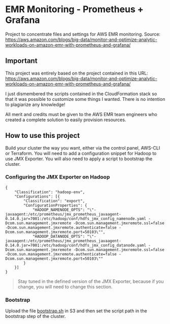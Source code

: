 # EMR Monitoring - Prometheus + Grafana
Project to concentrate files and settings for AWS EMR monitoring. Source: https://aws.amazon.com/blogs/big-data/monitor-and-optimize-analytic-workloads-on-amazon-emr-with-prometheus-and-grafana/

## Important

This project was entirely based on the project contained in this URL: https://aws.amazon.com/blogs/big-data/monitor-and-optimize-analytic-workloads-on-amazon-emr-with-prometheus-and-grafana/

I just dismembered the scripts contained in the CloudFormation stack so that it was possible to customize some things I wanted. There is no intention to plagiarize any knowledge!

All merit and credits must be given to the AWS EMR team engineers who created a complete solution to easily provision resources.


## How to use this project

Build your cluster the way you want, either via the control panel, AWS-CLI or Terraform. You will need to add a configuration snippet for Hadoop to use JMX Exporter. You will also need to apply a script to bootstrap the cluster.

### Configuring the JMX Exporter on Hadoop
```
{
    "Classification": "hadoop-env",
    "Configurations": [{
        "Classification": "export",
        "ConfigurationProperties": {
            "HADOOP_NAMENODE_OPTS": "\"-javaagent:/etc/prometheus/jmx_prometheus_javaagent-0.14.0.jar=7001:/etc/hadoop/conf/hdfs_jmx_config_namenode.yaml -Dcom.sun.management.jmxremote -Dcom.sun.management.jmxremote.ssl=false -Dcom.sun.management.jmxremote.authenticate=false -Dcom.sun.management.jmxremote.port=50103\"",
            "HADOOP_DATANODE_OPTS": "\"-javaagent:/etc/prometheus/jmx_prometheus_javaagent-0.14.0.jar=7001:/etc/hadoop/conf/hdfs_jmx_config_datanode.yaml -Dcom.sun.management.jmxremote -Dcom.sun.management.jmxremote.ssl=false -Dcom.sun.management.jmxremote.authenticate=false -Dcom.sun.management.jmxremote.port=50103\""
        }
    }]
}
```
> Stay tuned in the defined version of the JMX Exporter, because if you change, you will need to change this section.

### Bootstrap

Upload the file [bootstrap.sh](prometheus/bootstrap_monitoring.sh) in S3 and then set the script path in the bootstrap step of the cluster.